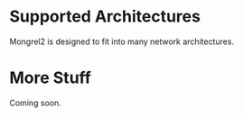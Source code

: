 Supported Architectures
=======================

Mongrel2 is designed to fit into many network architectures.


More Stuff
==========

Coming soon.
